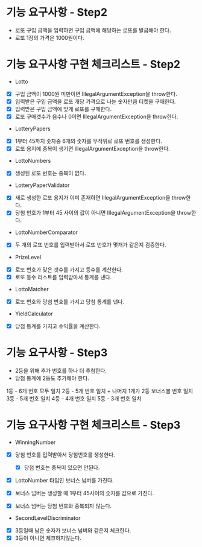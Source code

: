 # 기능 요구사항 - Step2

* 로또 구입 금액을 입력하면 구입 금액에 해당하는 로또를 발급해야 한다.
* 로또 1장의 가격은 1000원이다.

# 기능 요구사항 구현 체크리스트 - Step2

* Lotto

- [x] 구입 금액이 1000원 미만이면 IllegalArgumentException을 throw한다.
- [x] 입력받은 구입 금액을 로또 개당 가격으로 나눈 숫자만큼 티켓을 구매한다.
- [x] 입력받은 구입 금액에 맞게 로또를 구매한다.
- [x] 로또 구매갯수가 음수나 0이면 IllegalArgumentException을 throw한다.

* LotteryPapers

- [x] 1부터 45까지 숫자중 6개의 숫자를 무작위로 로또 번호를 생성한다.
- [x] 로또 용지에 중복이 생기면 IllegalArgumentException을 throw한다.

* LottoNumbers

- [x] 생성된 로또 번호는 중복이 없다.

* LotteryPaperValidator

- [x] 새로 생성한 로또 용지가 이미 존재하면 IllegalArgumentException을 throw한다.
- [x] 당첨 번호가 1부터 45 사이의 값이 아니면 IllegalArgumentException을 throw한다.

* LottoNumberComparator

- [x] 두 개의 로또 번호를 입력받아서 로또 번호가 몇개가 같은지 검증한다.

* PrizeLevel

- [x] 로또 번호가 맞은 갯수를 가지고 등수를 계산한다.
- [x] 로또 등수 리스트를 입력받아서 통계를 낸다.

* LottoMatcher

- [x] 로또 번호와 당첨 번호를 가지고 당첨 통계를 낸다.

* YieldCalculator

- [x] 당첨 통계를 가지고 수익률을 계산한다.

# 기능 요구사항 - Step3

* 2등을 위해 추가 번호를 하나 더 추첨한다.
* 당첨 통계에 2등도 추가해야 한다.

1등 - 6개 번호 모두 일치
2등 - 5개 번호 일치 + 나머지 1개가 2등 보너스볼 번호 일치
3등 - 5개 번호 일치
4등 - 4개 번호 일치
5등 - 3개 번호 일치

# 기능 요구사항 구현 체크리스트 - Step3

* WinningNumber

- [x] 당첨 번호를 입력받아서 당첨번호를 생성한다.
    - [x] 당첨 번호는 중복이 있으면 안된다.
- [x] LottoNumber 타입인 보너스 넘버를 가진다.
- [x] 보너스 넘버는 생성할 때 1부터 45사이의 숫자를 값으로 가진다.
- [x] 보너스 넘버는 당첨 번호와 중복되지 않는다.


* SecondLevelDiscriminator

- [x] 3등일때 남은 숫자가 보너스 넘버와 같은지 체크한다.
- [x] 3등이 아니면 체크하지않는다.
